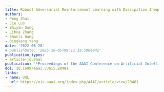 ```yaml
---
title: Robust Adversarial Reinforcement Learning with Dissipation Inequation Constraint
authors:
- Peng Zhai
- Jie Luo
- Zhiyan Dong
- Lihua Zhang
- Shunli Wang
- Dingkang Yang
date: '2022-06-28'
# publishDate: '2025-10-05T09:11:19.590404Z'
publication_types:
- article-journal
publication: '*Proceedings of the AAAI Conference on Artificial Intelligence*'
doi: 10.1609/aaai.v36i5.20481
links:
- name: URL
  url: https://ojs.aaai.org/index.php/AAAI/article/view/20481
---
```

